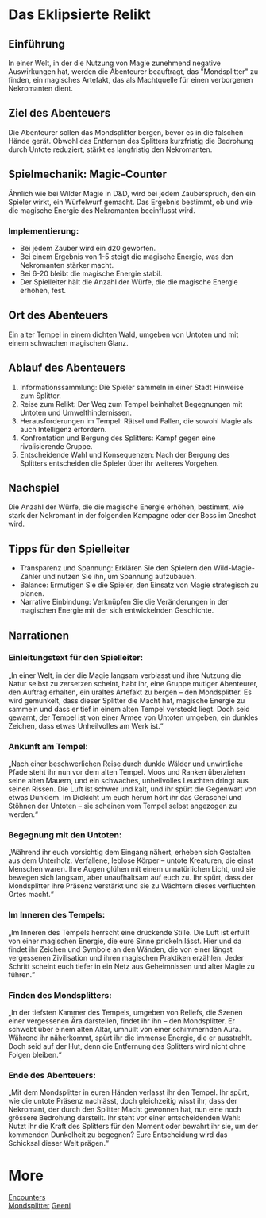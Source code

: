 # Das Eklipsierte Relikt

## Einführung
In einer Welt, in der die Nutzung von Magie zunehmend negative Auswirkungen hat, werden die Abenteurer beauftragt, das "Mondsplitter" zu finden, ein magisches Artefakt, das als Machtquelle für einen verborgenen Nekromanten dient.

## Ziel des Abenteuers
Die Abenteurer sollen das Mondsplitter bergen, bevor es in die falschen Hände gerät. Obwohl das Entfernen des Splitters kurzfristig die Bedrohung durch Untote reduziert, stärkt es langfristig den Nekromanten.

## Spielmechanik: Magic-Counter
Ähnlich wie bei Wilder Magie in D&D, wird bei jedem Zauberspruch, den ein Spieler wirkt, ein Würfelwurf gemacht. Das Ergebnis bestimmt, ob und wie die magische Energie des Nekromanten beeinflusst wird.

### Implementierung:
- Bei jedem Zauber wird ein d20 geworfen.
- Bei einem Ergebnis von 1-5 steigt die magische Energie, was den Nekromanten stärker macht.
- Bei 6-20 bleibt die magische Energie stabil.
- Der Spielleiter hält die Anzahl der Würfe, die die magische Energie erhöhen, fest.

## Ort des Abenteuers
Ein alter Tempel in einem dichten Wald, umgeben von Untoten und mit einem schwachen magischen Glanz.

## Ablauf des Abenteuers
1. Informationssammlung: Die Spieler sammeln in einer Stadt Hinweise zum Splitter.
2. Reise zum Relikt: Der Weg zum Tempel beinhaltet Begegnungen mit Untoten und Umwelthindernissen.
3. Herausforderungen im Tempel: Rätsel und Fallen, die sowohl Magie als auch Intelligenz erfordern.
4. Konfrontation und Bergung des Splitters: Kampf gegen eine rivalisierende Gruppe.
5. Entscheidende Wahl und Konsequenzen: Nach der Bergung des Splitters entscheiden die Spieler über ihr weiteres Vorgehen.

## Nachspiel
Die Anzahl der Würfe, die die magische Energie erhöhen, bestimmt, wie stark der Nekromant in der folgenden Kampagne oder der Boss im Oneshot wird.

## Tipps für den Spielleiter
- Transparenz und Spannung: Erklären Sie den Spielern den Wild-Magie-Zähler und nutzen Sie ihn, um Spannung aufzubauen.
- Balance: Ermutigen Sie die Spieler, den Einsatz von Magie strategisch zu planen.
- Narrative Einbindung: Verknüpfen Sie die Veränderungen in der magischen Energie mit der sich entwickelnden Geschichte.

## Narrationen

### Einleitungstext für den Spielleiter:
„In einer Welt, in der die Magie langsam verblasst und ihre Nutzung die Natur selbst zu zersetzen scheint, habt ihr, eine Gruppe mutiger Abenteurer, den Auftrag erhalten, ein uraltes Artefakt zu bergen – den Mondsplitter. Es wird gemunkelt, dass dieser Splitter die Macht hat, magische Energie zu sammeln und dass er tief in einem alten Tempel versteckt liegt. Doch seid gewarnt, der Tempel ist von einer Armee von Untoten umgeben, ein dunkles Zeichen, dass etwas Unheilvolles am Werk ist.“

### Ankunft am Tempel:
„Nach einer beschwerlichen Reise durch dunkle Wälder und unwirtliche Pfade steht ihr nun vor dem alten Tempel. Moos und Ranken überziehen seine alten Mauern, und ein schwaches, unheilvolles Leuchten dringt aus seinen Rissen. Die Luft ist schwer und kalt, und ihr spürt die Gegenwart von etwas Dunklem. Im Dickicht um euch herum hört ihr das Geraschel und Stöhnen der Untoten – sie scheinen vom Tempel selbst angezogen zu werden.“

### Begegnung mit den Untoten:
„Während ihr euch vorsichtig dem Eingang nähert, erheben sich Gestalten aus dem Unterholz. Verfallene, leblose Körper – untote Kreaturen, die einst Menschen waren. Ihre Augen glühen mit einem unnatürlichen Licht, und sie bewegen sich langsam, aber unaufhaltsam auf euch zu. Ihr spürt, dass der Mondsplitter ihre Präsenz verstärkt und sie zu Wächtern dieses verfluchten Ortes macht.“

### Im Inneren des Tempels:
„Im Inneren des Tempels herrscht eine drückende Stille. Die Luft ist erfüllt von einer magischen Energie, die eure Sinne prickeln lässt. Hier und da findet ihr Zeichen und Symbole an den Wänden, die von einer längst vergessenen Zivilisation und ihren magischen Praktiken erzählen. Jeder Schritt scheint euch tiefer in ein Netz aus Geheimnissen und alter Magie zu führen.“

### Finden des Mondsplitters:
„In der tiefsten Kammer des Tempels, umgeben von Reliefs, die Szenen einer vergessenen Ära darstellen, findet ihr ihn – den Mondsplitter. Er schwebt über einem alten Altar, umhüllt von einer schimmernden Aura. Während ihr näherkommt, spürt ihr die immense Energie, die er ausstrahlt. Doch seid auf der Hut, denn die Entfernung des Splitters wird nicht ohne Folgen bleiben.“

### Ende des Abenteuers:
„Mit dem Mondsplitter in euren Händen verlasst ihr den Tempel. Ihr spürt, wie die untote Präsenz nachlässt, doch gleichzeitig wisst ihr, dass der Nekromant, der durch den Splitter Macht gewonnen hat, nun eine noch grössere Bedrohung darstellt. Ihr steht vor einer entscheidenden Wahl: Nutzt ihr die Kraft des Splitters für den Moment oder bewahrt ihr sie, um der kommenden Dunkelheit zu begegnen? Eure Entscheidung wird das Schicksal dieser Welt prägen.“

# More

[Encounters](encounters.md)  
[Mondsplitter](../items/mondsplitter.md)
[Geeni](geeni_the_shadow.md)